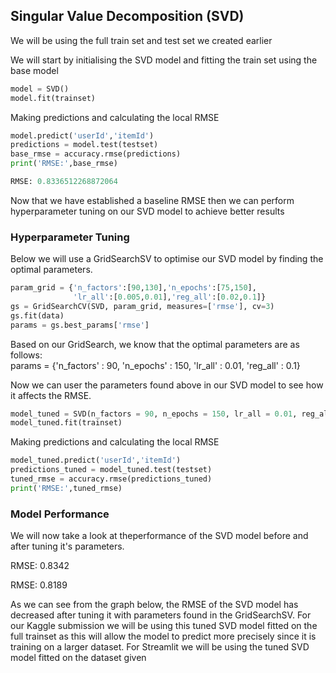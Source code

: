 ## Singular Value Decomposition (SVD) 

We will be using the full train set and test set we created earlier

We will start by initialising the SVD model and fitting the train set using the base model

```python
model = SVD()
model.fit(trainset)
```

Making predictions and calculating the local RMSE

```python
model.predict('userId','itemId')
predictions = model.test(testset)
base_rmse = accuracy.rmse(predictions)
print('RMSE:',base_rmse)
```
```python
RMSE: 0.8336512268872064
```

Now that we have established a baseline RMSE then we can perform hyperparameter tuning on our SVD model to achieve better results

### Hyperparameter Tuning 

Below we will use a GridSearchSV to optimise our SVD model by finding the optimal parameters. 

```python
param_grid = {'n_factors':[90,130],'n_epochs':[75,150],  
              'lr_all':[0.005,0.01],'reg_all':[0.02,0.1]}
gs = GridSearchCV(SVD, param_grid, measures=['rmse'], cv=3)
gs.fit(data)
params = gs.best_params['rmse']
```

Based on our GridSearch, we know that the optimal parameters are as follows: <br>
params = {'n_factors' : 90, 'n_epochs' : 150, 'lr_all' : 0.01, 'reg_all' : 0.1}   

Now we can user the parameters found above in our SVD model to see how it affects the RMSE.

```python
model_tuned = SVD(n_factors = 90, n_epochs = 150, lr_all = 0.01, reg_all = 0.1)
model_tuned.fit(trainset) 
```

Making predictions and calculating the local RMSE

```python
model_tuned.predict('userId','itemId')
predictions_tuned = model_tuned.test(testset)
tuned_rmse = accuracy.rmse(predictions_tuned)
print('RMSE:',tuned_rmse)
```

### Model Performance 

We will now take a look at theperformance of the SVD model before and after tuning it's parameters.

RMSE: 0.8342

RMSE: 0.8189

As we can see from the graph below, the RMSE of the SVD model has decreased after tuning it with parameters found in the GridSearchSV. For our Kaggle submission we will be using this tuned SVD model fitted on the full trainset as this will allow the model to predict more precisely since it is training on a larger dataset. For Streamlit we will be using the tuned SVD model fitted on the dataset given